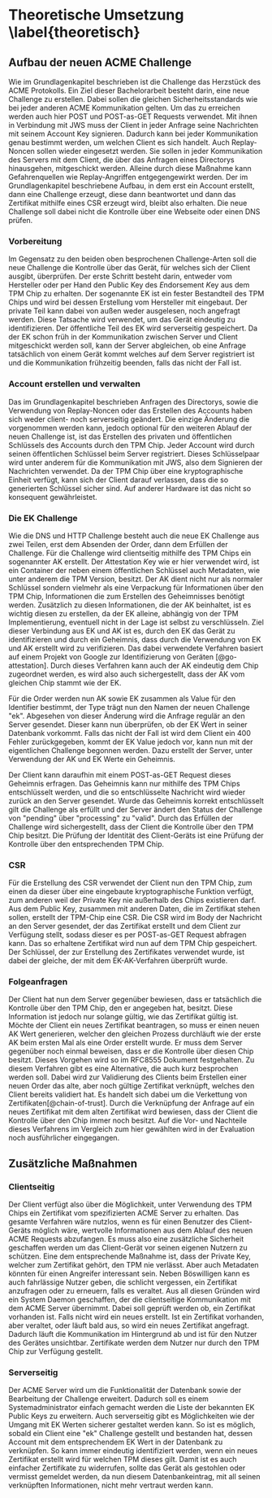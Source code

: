 <!-- Falls ich mehr schreiben möchte hier wäre ein gute Ort dafür -->
# Theoretische Umsetzung \label{theoretisch}
<!-- SCHRECK: (welches Konzept steckt dahinter, jeder Key hat einen Attestation Key, Protocol beschreibung, rekeying ) -->

<!-- was ich verstanden habe:
- jedes Keypair hat einen Attestation Key
- Account kann rekeyed werden, ob er das meinte weiß ich nicht
-->
## Aufbau der neuen ACME Challenge
Wie im Grundlagenkapitel beschrieben ist die Challenge das Herzstück des ACME Protokolls. Ein Ziel dieser Bachelorarbeit besteht darin, eine neue Challenge zu erstellen. Dabei sollen die gleichen Sicherheitsstandards wie bei jeder anderen ACME Kommunikation gelten. Um das zu erreichen werden auch hier POST und POST-as-GET Requests verwendet. Mit ihnen in Verbindung mit JWS muss der Client in jeder Anfrage seine Nachrichten mit seinem Account Key signieren. Dadurch kann bei jeder Kommunikation genau bestimmt werden, um welchen Client es sich handelt. Auch Replay-Noncen sollen wieder eingesetzt werden. Sie sollen in jeder Kommunikation des Servers mit dem Client, die über das Anfragen eines Directorys hinausgehen, mitgeschickt werden. Alleine durch diese Maßnahme kann Gefahrenquellen wie Replay-Angriffen entgegengewirkt werden. Der im Grundlagenkapitel beschriebene Aufbau, in dem erst ein Account erstellt, dann eine Challenge erzeugt, diese dann beantwortet und dann das Zertifikat mithilfe eines CSR erzeugt wird, bleibt also erhalten. Die neue Challenge soll dabei nicht die Kontrolle über eine Webseite oder einen DNS prüfen.

### Vorbereitung
Im Gegensatz zu den beiden oben besprochenen Challenge-Arten soll die neue Challenge die Kontrolle über das Gerät, für welches sich der Client ausgibt, überprüfen. Der erste Schritt besteht darin, entweder vom Hersteller oder per Hand den Public Key des *E*ndorsement *K*ey aus dem TPM Chip zu erhalten. Der sogenannte EK ist ein fester Bestandteil des TPM Chips und wird bei dessen Erstellung vom Hersteller mit eingebaut. Der private Teil kann dabei von außen weder ausgelesen, noch angefragt werden. Diese Tatsache wird verwendet, um das Gerät eindeutig zu identifizieren. Der öffentliche Teil des EK wird serverseitig gespeichert. Da der EK schon früh in der Kommunikation zwischen Server und Client mitgeschickt werden soll, kann der Server abgleichen, ob eine Anfrage tatsächlich von einem Gerät kommt welches auf dem Server registriert ist und die Kommunikation frühzeitig beenden, falls das nicht der Fall ist.

### Account erstellen und verwalten
Das im Grundlagenkapitel beschrieben Anfragen des Directorys, sowie die Verwendung von Replay-Noncen oder das Erstellen des Accounts haben sich weder client- noch serverseitig geändert. Die einzige Änderung die vorgenommen werden kann, jedoch optional für den weiteren Ablauf der neuen Challenge ist, ist das Erstellen des privaten und öffentlichen Schlüssels des Accounts durch den TPM Chip. Jeder Account wird durch seinen öffentlichen Schlüssel beim Server registriert. Dieses Schlüsselpaar wird unter anderem für die Kommunikation mit JWS, also dem Signieren der Nachrichten verwendet. Da der TPM Chip über eine kryptographische Einheit verfügt, kann sich der Client darauf verlassen, dass die so generierten Schlüssel sicher sind. Auf anderer Hardware ist das nicht so konsequent gewährleistet.

### Die EK Challenge
Wie die DNS und HTTP Challenge besteht auch die neue EK Challenge aus zwei Teilen, erst dem Absenden der Order, dann dem Erfüllen der Challenge.
Für die Challenge wird clientseitig mithilfe des TPM Chips ein sogenannter AK erstellt. Der *A*ttestation *K*ey wie er hier verwendet wird, ist ein Container der neben einem öffentlichen Schlüssel auch Metadaten, wie unter anderem die TPM Version, besitzt. Der AK dient nicht nur als normaler Schlüssel sondern vielmehr als eine Verpackung für Informationen über den TPM Chip, Informationen die zum Erstellen des Geheimnisses benötigt werden. Zusätzlich zu diesen Informationen, die der AK beinhaltet, ist es wichtig diesen zu erstellen, da der EK alleine, abhängig von der TPM Implementierung, eventuell nicht in der Lage ist selbst zu verschlüsseln. Ziel dieser Verbindung aus EK und AK ist es, durch den EK das Gerät zu identifizieren und durch ein Geheimnis, dass durch die Verwendung von EK und AK erstellt wird zu verifizieren. Das dabei verwendete Verfahren basiert auf einem Projekt von Google zur Identifizierung von Geräten [@go-attestation]. Durch dieses Verfahren kann auch der AK eindeutig dem Chip zugeordnet werden, es wird also auch sichergestellt, dass der AK vom gleichen Chip stammt wie der EK.

Für die Order werden nun AK sowie EK zusammen als Value für den Identifier bestimmt, der Type trägt nun den Namen der neuen Challenge "ek". Abgesehen von dieser Änderung wird die Anfrage regulär an den Server gesendet. Dieser kann nun überprüfen, ob der EK Wert in seiner Datenbank vorkommt. Falls das nicht der Fall ist wird dem Client ein 400 Fehler zurückgegeben, kommt der EK Value jedoch vor, kann nun mit der eigentlichen Challenge begonnen werden. Dazu erstellt der Server, unter Verwendung der AK und EK Werte ein Geheimnis.

Der Client kann daraufhin mit einem POST-as-GET Request dieses Geheimnis erfragen. Das Geheimnis kann nur mithilfe des TPM Chips entschlüsselt werden, und die so entschlüsselte Nachricht wird wieder zurück an den Server gesendet. Wurde das Geheimnis korrekt entschlüsselt gilt die Challenge als erfüllt und der Server ändert den Status der Challenge von "pending" über "processing" zu "valid". Durch das Erfüllen der Challenge wird sichergestellt, dass der Client die Kontrolle über den TPM Chip besitzt. Die Prüfung der Identität des Client-Geräts ist eine Prüfung der Kontrolle über den entsprechenden TPM Chip.

### CSR
Für die Erstellung des CSR verwendet der Client nun den TPM Chip, zum einen da dieser über eine eingebaute kryptographische Funktion verfügt, zum anderen weil der Private Key nie außerhalb des Chips existieren darf. Aus dem Public Key, zusammen mit anderen Daten, die im Zertifikat stehen sollen, erstellt der TPM-Chip eine CSR. Die CSR wird im Body der Nachricht an den Server gesendet, der das Zertifikat erstellt und dem Client zur Verfügung stellt, sodass dieser es per POST-as-GET Request abfragen kann. Das so erhaltene Zertifikat wird nun auf dem TPM Chip gespeichert. Der Schlüssel, der zur Erstellung des Zertifikates verwendet wurde, ist dabei der gleiche, der mit dem EK-AK-Verfahren überprüft wurde.

### Folgeanfragen
Der Client hat nun dem Server gegenüber bewiesen, dass er tatsächlich die Kontrolle über den TPM Chip, den er angegeben hat, besitzt. Diese Information ist jedoch nur solange gültig, wie das Zertifikat gültig ist. Möchte der Client ein neues Zertifikat beantragen, so muss er einen neuen AK Wert generieren, welcher den gleichen Prozess durchläuft wie der erste AK beim ersten Mal als eine Order erstellt wurde. Er muss dem Server gegenüber noch einmal beweisen, dass er die Kontrolle über diesen Chip besitzt. Dieses Vorgehen wird so im RFC8555 Dokument festgehalten.
Zu diesem Verfahren gibt es eine Alternative, die auch kurz besprochen werden soll. Dabei wird zur Validierung des Clients beim Erstellen einer neuen Order das alte, aber noch gültige Zertifikat verknüpft, welches den Client bereits validiert hat. Es handelt sich dabei um die Verkettung von Zertifikaten[@chain-of-trust]. Durch die Verknüpfung der Anfrage auf ein neues Zertifikat mit dem alten Zertifikat wird bewiesen, dass der Client die Kontrolle über den Chip immer noch besitzt. Auf die Vor- und Nachteile dieses Verfahrens im Vergleich zum hier gewählten wird in der Evaluation noch ausführlicher eingegangen.

## Zusätzliche Maßnahmen
### Clientseitig
Der Client verfügt also über die Möglichkeit, unter Verwendung des TPM Chips ein Zertifikat vom spezifizierten ACME Server zu erhalten. Das gesamte Verfahren wäre nutzlos, wenn es für einen Benutzer des Client-Geräts möglich wäre, wertvolle Informationen aus dem Ablauf des neuen ACME Requests abzufangen. Es muss also eine zusätzliche Sicherheit geschaffen werden um das Client-Gerät vor seinen eigenen Nutzern zu schützen. Eine dem entsprechende Maßnahme ist, dass der Private Key, welcher zum Zertifikat gehört, den TPM nie verlässt. Aber auch Metadaten könnten für einen Angreifer interessant sein. Neben Böswilligen kann es auch fahrlässige Nutzer geben, die schlicht vergessen, ein Zertifikat anzufragen oder zu erneuern, falls es veraltet. Aus all diesen Gründen wird ein System Daemon geschaffen, der die clientseitige Kommunikation mit dem ACME Server übernimmt. Dabei soll geprüft werden ob, ein Zertifikat vorhanden ist. Falls nicht wird ein neues erstellt. Ist ein Zertifikat vorhanden, aber veraltet, oder läuft bald aus, so wird ein neues Zertifikat angefragt. Dadurch läuft die Kommunikation im Hintergrund ab und ist für den Nutzer des Gerätes unsichtbar. Zertifikate werden dem Nutzer nur durch den TPM Chip zur Verfügung gestellt.

### Serverseitig
Der ACME Server wird um die Funktionalität der Datenbank sowie der Bearbeitung der Challenge erweitert. Dadurch soll es einem Systemadministrator einfach gemacht werden die Liste der bekannten EK Public Keys zu erweitern. Auch serverseitig gibt es Möglichkeiten wie der Umgang mit EK Werten sicherer gestaltet werden kann. So ist es möglich, sobald ein Client eine "ek" Challenge gestellt und bestanden hat, dessen Account mit dem entsprechendem EK Wert in der Datenbank zu verknüpfen. So kann immer eindeutig identifiziert werden, wenn ein neues Zertifikat erstellt wird für welchen TPM dieses gilt. Damit ist es auch einfacher Zertifikate zu widerrufen, sollte das Gerät als gestohlen oder vermisst gemeldet werden, da nun diesem Datenbankeintrag, mit all seinen verknüpften Informationen, nicht mehr vertraut werden kann.
